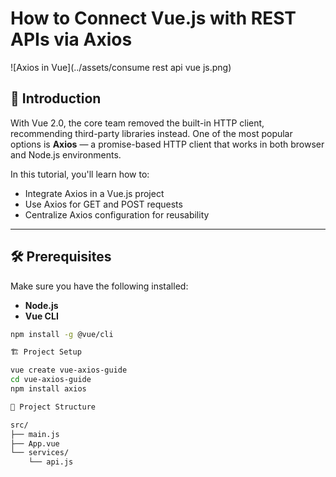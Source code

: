 # How to Connect Vue.js with REST APIs via Axios

![Axios in Vue](../assets/consume rest api vue js.png)

## 📘 Introduction

With Vue 2.0, the core team removed the built-in HTTP client, recommending third-party libraries instead. One of the most popular options is **Axios** — a promise-based HTTP client that works in both browser and Node.js environments.

In this tutorial, you'll learn how to:

- Integrate Axios in a Vue.js project
- Use Axios for GET and POST requests
- Centralize Axios configuration for reusability

---

## 🛠️ Prerequisites

Make sure you have the following installed:

- **Node.js**
- **Vue CLI**

```bash
npm install -g @vue/cli

🏗️ Project Setup

vue create vue-axios-guide
cd vue-axios-guide
npm install axios

🧱 Project Structure

src/
├── main.js
├── App.vue
└── services/
    └── api.js
